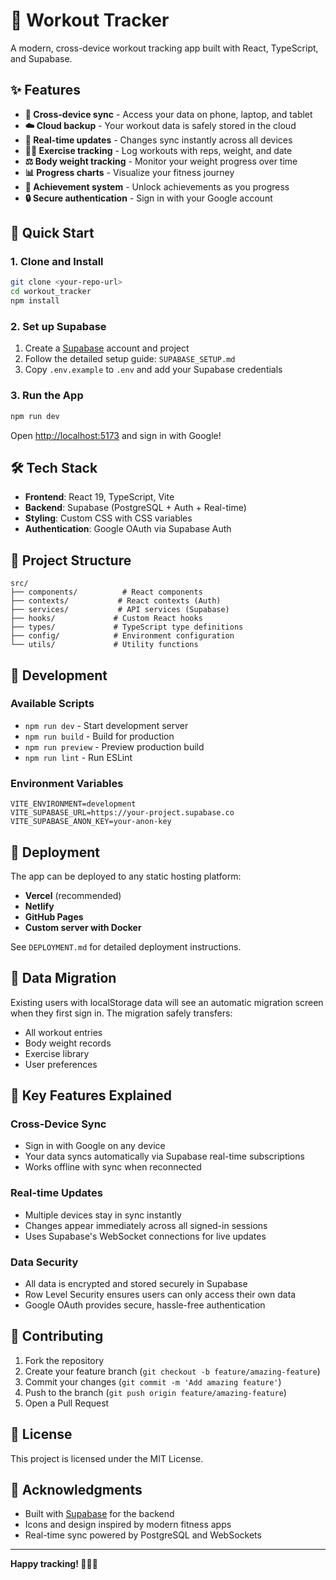 # 💪 Workout Tracker

A modern, cross-device workout tracking app built with React, TypeScript, and Supabase.

## ✨ Features

- **📱 Cross-device sync** - Access your data on phone, laptop, and tablet
- **☁️ Cloud backup** - Your workout data is safely stored in the cloud
- **🔄 Real-time updates** - Changes sync instantly across all devices
- **🏋️‍♂️ Exercise tracking** - Log workouts with reps, weight, and date
- **⚖️ Body weight tracking** - Monitor your weight progress over time
- **📊 Progress charts** - Visualize your fitness journey
- **🎯 Achievement system** - Unlock achievements as you progress
- **🔒 Secure authentication** - Sign in with your Google account

## 🚀 Quick Start

### 1. Clone and Install
```bash
git clone <your-repo-url>
cd workout_tracker
npm install
```

### 2. Set up Supabase
1. Create a [Supabase](https://supabase.com) account and project
2. Follow the detailed setup guide: `SUPABASE_SETUP.md`
3. Copy `.env.example` to `.env` and add your Supabase credentials

### 3. Run the App
```bash
npm run dev
```

Open [http://localhost:5173](http://localhost:5173) and sign in with Google!

## 🛠️ Tech Stack

- **Frontend**: React 19, TypeScript, Vite
- **Backend**: Supabase (PostgreSQL + Auth + Real-time)
- **Styling**: Custom CSS with CSS variables
- **Authentication**: Google OAuth via Supabase Auth

## 📁 Project Structure

```
src/
├── components/          # React components
├── contexts/           # React contexts (Auth)
├── services/           # API services (Supabase)
├── hooks/             # Custom React hooks
├── types/             # TypeScript type definitions
├── config/            # Environment configuration
└── utils/             # Utility functions
```

## 🔧 Development

### Available Scripts

- `npm run dev` - Start development server
- `npm run build` - Build for production
- `npm run preview` - Preview production build
- `npm run lint` - Run ESLint

### Environment Variables

```env
VITE_ENVIRONMENT=development
VITE_SUPABASE_URL=https://your-project.supabase.co
VITE_SUPABASE_ANON_KEY=your-anon-key
```

## 🚀 Deployment

The app can be deployed to any static hosting platform:

- **Vercel** (recommended)
- **Netlify** 
- **GitHub Pages**
- **Custom server with Docker**

See `DEPLOYMENT.md` for detailed deployment instructions.

## 🔄 Data Migration

Existing users with localStorage data will see an automatic migration screen when they first sign in. The migration safely transfers:

- All workout entries
- Body weight records  
- Exercise library
- User preferences

## 🌟 Key Features Explained

### Cross-Device Sync
- Sign in with Google on any device
- Your data syncs automatically via Supabase real-time subscriptions
- Works offline with sync when reconnected

### Real-time Updates
- Multiple devices stay in sync instantly
- Changes appear immediately across all signed-in sessions
- Uses Supabase's WebSocket connections for live updates

### Data Security
- All data is encrypted and stored securely in Supabase
- Row Level Security ensures users can only access their own data
- Google OAuth provides secure, hassle-free authentication

## 🤝 Contributing

1. Fork the repository
2. Create your feature branch (`git checkout -b feature/amazing-feature`)
3. Commit your changes (`git commit -m 'Add amazing feature'`)
4. Push to the branch (`git push origin feature/amazing-feature`)
5. Open a Pull Request

## 📄 License

This project is licensed under the MIT License.

## 🙏 Acknowledgments

- Built with [Supabase](https://supabase.com) for the backend
- Icons and design inspired by modern fitness apps
- Real-time sync powered by PostgreSQL and WebSockets

---

**Happy tracking! 🏋️‍♂️💪**